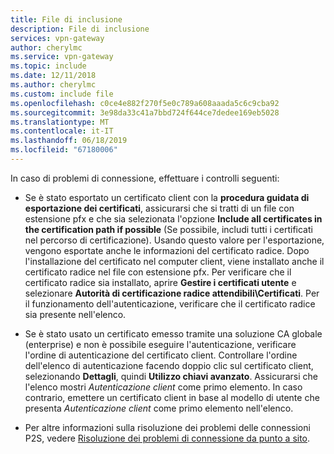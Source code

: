 ```yaml
---
title: File di inclusione
description: File di inclusione
services: vpn-gateway
author: cherylmc
ms.service: vpn-gateway
ms.topic: include
ms.date: 12/11/2018
ms.author: cherylmc
ms.custom: include file
ms.openlocfilehash: c0ce4e882f270f5e0c789a608aaada5c6c9cba92
ms.sourcegitcommit: 3e98da33c41a7bbd724f644ce7dedee169eb5028
ms.translationtype: MT
ms.contentlocale: it-IT
ms.lasthandoff: 06/18/2019
ms.locfileid: "67180006"
---
```

In caso di problemi di connessione, effettuare i controlli seguenti:

- Se è stato esportato un certificato client con la **procedura guidata di esportazione dei certificati**, assicurarsi che si tratti di un file con estensione pfx e che sia selezionata l'opzione **Include all certificates in the certification path if possible** (Se possibile, includi tutti i certificati nel percorso di certificazione). Usando questo valore per l'esportazione, vengono esportate anche le informazioni del certificato radice. Dopo l'installazione del certificato nel computer client, viene installato anche il certificato radice nel file con estensione pfx. Per verificare che il certificato radice sia installato, aprire **Gestire i certificati utente** e selezionare **Autorità di certificazione radice attendibili\Certificati**. Per il funzionamento dell'autenticazione, verificare che il certificato radice sia presente nell'elenco.

- Se è stato usato un certificato emesso tramite una soluzione CA globale (enterprise) e non è possibile eseguire l'autenticazione, verificare l'ordine di autenticazione del certificato client. Controllare l'ordine dell'elenco di autenticazione facendo doppio clic sul certificato client, selezionando **Dettagli**, quindi **Utilizzo chiavi avanzato**. Assicurarsi che l'elenco mostri *Autenticazione client* come primo elemento. In caso contrario, emettere un certificato client in base al modello di utente che presenta *Autenticazione client* come primo elemento nell'elenco.

- Per altre informazioni sulla risoluzione dei problemi delle connessioni P2S, vedere [Risoluzione dei problemi di connessione da punto a sito](../articles/vpn-gateway/vpn-gateway-troubleshoot-vpn-point-to-site-connection-problems.md).